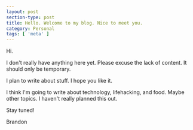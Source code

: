 ```yaml
---
layout: post
section-type: post
title: Hello. Welcome to my blog. Nice to meet you.
category: Personal
tags: [ 'meta' ]
---
```

Hi.

I don't really have anything here yet. Please excuse the lack of content. It should only be temporary.

I plan to write about stuff. I hope you like it.

I think I'm going to write about technology, lifehacking, and food. Maybe other topics. I haven't really planned this out.

Stay tuned!

Brandon
